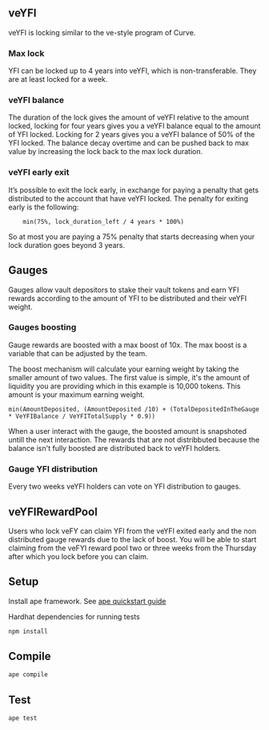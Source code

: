 ## veYFI

veYFI is locking similar to the ve-style program of Curve. 

### Max lock

YFI can be locked up to 4 years into veYFI, which is non-transferable. They are at least locked for a week.

### veYFI balance

The duration of the lock gives the amount of veYFI relative to the amount locked, locking for four years gives you a veYFI balance equal to the amount of YFI locked. Locking for 2 years gives you a veYFI balance of 50% of the YFI locked.
The balance decay overtime and can be pushed back to max value by increasing the lock back to the max lock duration.


### veYFI early exit
It’s possible to exit the lock early, in exchange for paying a penalty that gets distributed to the account that have veYFI locked. The penalty for exiting early is the following: 
```
    min(75%, lock_duration_left / 4 years * 100%)
```
So at most you are paying a 75% penalty that starts decreasing when your lock duration goes beyond 3 years.

## Gauges

Gauges allow vault depositors to stake their vault tokens and earn YFI rewards according to the amount of YFI to be distributed and their veYFI weight.

### Gauges boosting

Gauge rewards are boosted with a max boost of 10x. The max boost is a variable that can be adjusted by the team.

The boost mechanism will calculate your earning weight by taking the smaller amount of two values. The first value is simple, it's the amount of liquidity you are providing which in this example is 10,000 tokens. This amount is your maximum earning weight.

```
min(AmountDeposited, (AmountDeposited /10) + (TotalDepositedInTheGauge * VeYFIBalance / VeYFITotalSupply * 0.9))
```
When a user interact with the gauge, the boosted amount is snapshoted untill the next interaction.
The rewards that are not distribbuted because the balance isn't fully boosted are distributed back to veYFI holders.

### Gauge YFI distribution

Every two weeks veYFI holders can vote on YFI distribution to gauges.


## veYFIRewardPool

Users who lock veFY can claim YFI from the veYFI exited early and the non distributed gauge rewards due to the lack of boost.
You will be able to start claiming from the veFYI reward pool two or three weeks from the Thursday after which you lock before you can claim.

## Setup

Install ape framework. See [ape quickstart guide](https://docs.apeworx.io/ape/stable/userguides/quickstart.html)

Hardhat dependencies for running tests
```bash
npm install
```

## Compile

```bash
ape compile
```

## Test

```bash
ape test
```
